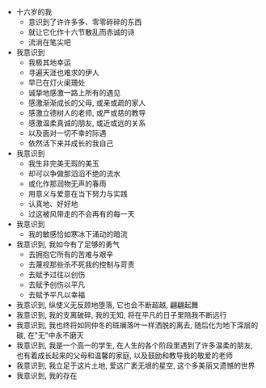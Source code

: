 - 十六岁的我
	- 意识到了许许多多、零零碎碎的东西
	- 就让它化作十六节散乱而赤诚的诗
	- 流淌在笔尖吧
- 我意识到
	- 我极其地幸运
	- 寻遍天涯也难求的伊人
	- 早已在灯火阑珊处
	- 诚挚地感激一路上所有的遇见
	- 感激渐渐成长的父母, 或亲或疏的家人
	- 感激立德树人的老师, 或严或慈的教导
	- 感激温柔真诚的朋友, 或近或远的关系
	- 以及面对一切不幸的际遇
	- 依然活下来并成长的我自己
- 我意识到
	- 我生非完美无瑕的美玉
	- 却可以争做那滔滔不绝的流水
	- 或化作那润物无声的春雨
	- 用意义与爱意在当下努力与实践
	- 认真地、好好地
	- 过这被风带走的不会再有的每一天
- 我意识到
	- 我的敏感恰如寒冰下涌动的暗流
- 我意识到, 我如今有了足够的勇气
	- 去拥抱它所有的苦难与艰辛
	- 去蔑视那些杀不死我的控制与苛责
	- 去赋予过往以创伤
	- 去赋予创伤以平凡
	- 去赋予平凡以幸福
- 我意识到, 纵使义无反顾地堕落, 它也会不断超越, 翩翩起舞
- 我意识到, 我的支离破碎, 我的无知, 将在平凡的日子里陪我不断远行
- 我意识到, 我也终将如同仲冬的斑斓落叶一样洒脱的离去, 随后化为地下深层的碳, 在"无"中永不磨灭
- 我意识到, 我是一个高一的学生, 在人生的各个阶段里遇到了许多温柔的朋友, 也有着成长起来的父母和温馨的家庭, 以及鼓励和教导我的敬爱的老师
- 我意识到, 我立足于这片土地, 爱这广袤无垠的星空, 这个多美丽又遗憾的世界
- 我意识到, 我的存在